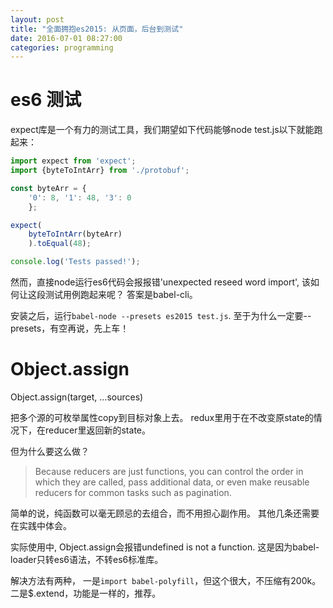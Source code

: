 ```yaml
---
layout: post
title: "全面拥抱es2015: 从页面，后台到测试"
date: 2016-07-01 08:27:00
categories: programming
---
```


# es6 测试

expect库是一个有力的测试工具，我们期望如下代码能够node test.js以下就能跑起来：

```javascript
import expect from 'expect';
import {byteToIntArr} from './protobuf';

const byteArr = {
    '0': 8, '1': 48, '3': 0
    };

expect(
    byteToIntArr(byteArr)
    ).toEqual(48);

console.log('Tests passed!');
```

然而，直接node运行es6代码会报报错'unexpected reseed word import', 该如何让这段测试用例跑起来呢？
答案是babel-cli。

安装之后，运行`babel-node --presets es2015 test.js`.
至于为什么一定要--presets，有空再说，先上车！

# Object.assign

Object.assign(target, ...sources)

把多个源的可枚举属性copy到目标对象上去。
redux里用于在不改变原state的情况下，在reducer里返回新的state。

但为什么要这么做？

> Because reducers are just functions, you can control the order in which they are called, pass additional data, or even make reusable reducers for common tasks such as pagination.

简单的说，纯函数可以毫无顾忌的去组合，而不用担心副作用。
其他几条还需要在实践中体会。

实际使用中, Object.assign会报错undefined is not a function.
这是因为babel-loader只转es6语法，不转es6标准库。

解决方法有两种，
一是`import babel-polyfill`，但这个很大，不压缩有200k。
二是$.extend，功能是一样的，推荐。